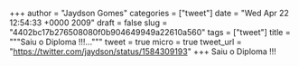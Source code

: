 
+++
author = "Jaydson Gomes"
categories = ["tweet"]
date = "Wed Apr 22 12:54:33 +0000 2009"
draft = false
slug = "4402bc17b276508080f0b904649949a22610a560"
tags = ["tweet"]
title = """Saiu o Diploma !!!..."""
tweet = true
micro = true
tweet_url = "https://twitter.com/jaydson/status/1584309193"
+++
Saiu o Diploma !!!

